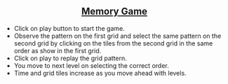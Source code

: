 <html>
  <body>
    <h2 align="center"><a href="https://krantibrid98.github.io/memoryGame/">Memory Game</a></h2> 
    <ul>
      <li>Click on play button to start the game.</li>
      <li>Observe the pattern on the first grid and select the same pattern on the second grid by clicking on the tiles from the second grid in the same order as show in the first grid.</li>
      <li>Click on play to replay the grid pattern.</li>
      <li>You move to next level on selecting the correct order.</li>
      <li>Time and grid tiles increase as you move ahead with levels.</li>
    </ul>
  </body>
</html>

